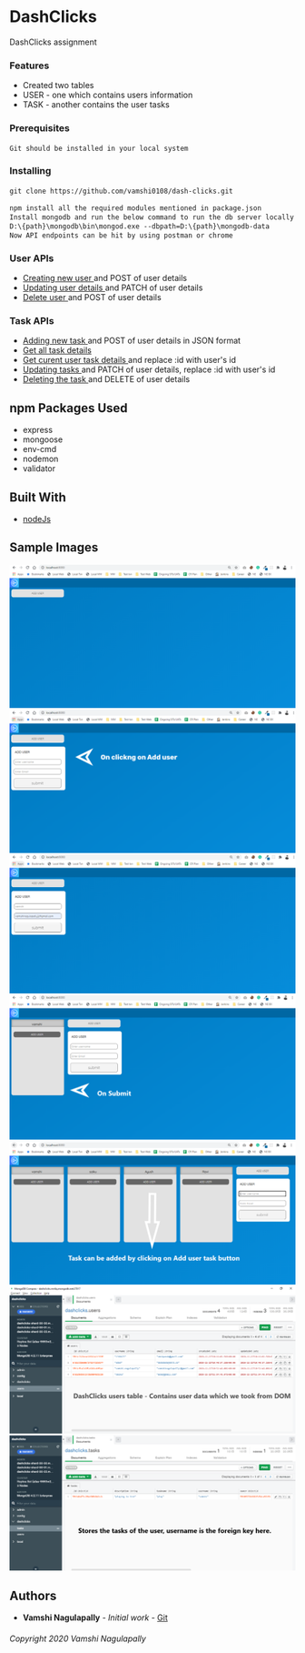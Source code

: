 # DashClicks

DashClicks assignment

### Features

- Created two tables
- USER - one which contains users information
- TASK - another contains the user tasks

### Prerequisites

```
Git should be installed in your local system
```

### Installing

```
git clone https://github.com/vamshi0108/dash-clicks.git
```

```
npm install all the required modules mentioned in package.json
Install mongodb and run the below command to run the db server locally
D:\{path}\mongodb\bin\mongod.exe --dbpath=D:\{path}\mongodb-data
Now API endpoints can be hit by using postman or chrome
```

### User APIs

- [Creating new user ](http://localhost:3000/users) and POST of user details
- [Updating user details ](http://localhost:3000/users/me) and PATCH of user details
- [Delete user ](http://localhost:3000/users/me) and POST of user details

### Task APIs

- [Adding new task ](http://localhost:3000/tasks) and POST of user details in JSON format
- [Get all task details ](http://localhost:3000/tasks)
- [Get curent user task details ](http://localhost:3000/tasks/:id) and replace :id with user's id
- [Updating tasks ](http://localhost:3000/tasks/:id) and PATCH of user details, replace :id with user's id
- [Deleting the task ](http://localhost:3000/tasks/:id) and DELETE of user details

## npm Packages Used

- express
- mongoose
- env-cmd
- nodemon
- validator

## Built With

- [nodeJs](https://nodejs.org/en/)

## Sample Images

![alt text](https://github.com/vamshi0108/dash-clicks/blob/master/public/img/image1.png?raw=true)
![alt text](https://github.com/vamshi0108/dash-clicks/blob/master/public/img/image2.png?raw=true)
![alt text](https://github.com/vamshi0108/dash-clicks/blob/master/public/img/image3.png?raw=true)
![alt text](https://github.com/vamshi0108/dash-clicks/blob/master/public/img/image4.png?raw=true)
![alt text](https://github.com/vamshi0108/dash-clicks/blob/master/public/img/image5.png?raw=true)
![alt text](https://github.com/vamshi0108/dash-clicks/blob/master/public/img/image6.png?raw=true)
![alt text](https://github.com/vamshi0108/dash-clicks/blob/master/public/img/image7.png?raw=true)

## Authors

- **Vamshi Nagulapally** - _Initial work_ - [Git](https://github.com/vamshi0108)

###### Copyright 2020 Vamshi Nagulapally
